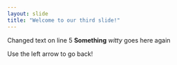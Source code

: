 ```yaml
---
layout: slide
title: "Welcome to our third slide!"
---
```

Changed text on line 5
**Something**  *witty* goes here again

Use the left arrow to go back!